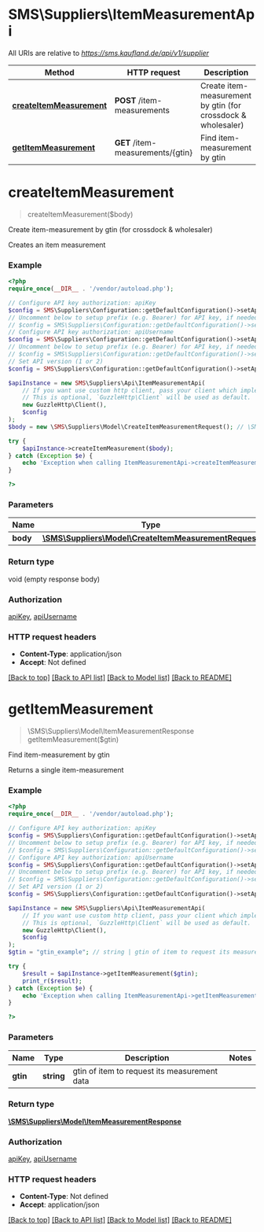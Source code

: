 # SMS\Suppliers\ItemMeasurementApi

All URIs are relative to *https://sms.kaufland.de/api/v1/supplier*

Method | HTTP request | Description
------------- | ------------- | -------------
[**createItemMeasurement**](ItemMeasurementApi.md#createItemMeasurement) | **POST** /item-measurements | Create item-measurement by gtin (for crossdock &amp; wholesaler)
[**getItemMeasurement**](ItemMeasurementApi.md#getItemMeasurement) | **GET** /item-measurements/{gtin} | Find item-measurement by gtin


# **createItemMeasurement**
> createItemMeasurement($body)

Create item-measurement by gtin (for crossdock & wholesaler)

Creates an item measurement

### Example
```php
<?php
require_once(__DIR__ . '/vendor/autoload.php');

// Configure API key authorization: apiKey
$config = SMS\Suppliers\Configuration::getDefaultConfiguration()->setApiKey('api-key', 'YOUR_API_KEY');
// Uncomment below to setup prefix (e.g. Bearer) for API key, if needed
// $config = SMS\Suppliers\Configuration::getDefaultConfiguration()->setApiKeyPrefix('api-key', 'Bearer');
// Configure API key authorization: apiUsername
$config = SMS\Suppliers\Configuration::getDefaultConfiguration()->setApiKey('api-username', 'YOUR_API_KEY');
// Uncomment below to setup prefix (e.g. Bearer) for API key, if needed
// $config = SMS\Suppliers\Configuration::getDefaultConfiguration()->setApiKeyPrefix('api-username', 'Bearer');
// Set API version (1 or 2)
$config = SMS\Suppliers\Configuration::getDefaultConfiguration()->setApiVersion(1);

$apiInstance = new SMS\Suppliers\Api\ItemMeasurementApi(
    // If you want use custom http client, pass your client which implements `GuzzleHttp\ClientInterface`.
    // This is optional, `GuzzleHttp\Client` will be used as default.
    new GuzzleHttp\Client(),
    $config
);
$body = new \SMS\Suppliers\Model\CreateItemMeasurementRequest(); // \SMS\Suppliers\Model\CreateItemMeasurementRequest | 

try {
    $apiInstance->createItemMeasurement($body);
} catch (Exception $e) {
    echo 'Exception when calling ItemMeasurementApi->createItemMeasurement: ', $e->getMessage(), PHP_EOL;
}

?>
```


### Parameters

Name | Type | Description  | Notes
------------- | ------------- | ------------- | -------------
 **body** | [**\SMS\Suppliers\Model\CreateItemMeasurementRequest**](../Model/CreateItemMeasurementRequest.md)|  |

### Return type

void (empty response body)

### Authorization

[apiKey](../../README.md#apiKey), [apiUsername](../../README.md#apiUsername)

### HTTP request headers

 - **Content-Type**: application/json
 - **Accept**: Not defined

[[Back to top]](#) [[Back to API list]](../../README.md#documentation-for-api-endpoints) [[Back to Model list]](../../README.md#documentation-for-models) [[Back to README]](../../README.md)

# **getItemMeasurement**
> \SMS\Suppliers\Model\ItemMeasurementResponse getItemMeasurement($gtin)

Find item-measurement by gtin

Returns a single item-measurement

### Example
```php
<?php
require_once(__DIR__ . '/vendor/autoload.php');

// Configure API key authorization: apiKey
$config = SMS\Suppliers\Configuration::getDefaultConfiguration()->setApiKey('api-key', 'YOUR_API_KEY');
// Uncomment below to setup prefix (e.g. Bearer) for API key, if needed
// $config = SMS\Suppliers\Configuration::getDefaultConfiguration()->setApiKeyPrefix('api-key', 'Bearer');
// Configure API key authorization: apiUsername
$config = SMS\Suppliers\Configuration::getDefaultConfiguration()->setApiKey('api-username', 'YOUR_API_KEY');
// Uncomment below to setup prefix (e.g. Bearer) for API key, if needed
// $config = SMS\Suppliers\Configuration::getDefaultConfiguration()->setApiKeyPrefix('api-username', 'Bearer');
// Set API version (1 or 2)
$config = SMS\Suppliers\Configuration::getDefaultConfiguration()->setApiVersion(1);

$apiInstance = new SMS\Suppliers\Api\ItemMeasurementApi(
    // If you want use custom http client, pass your client which implements `GuzzleHttp\ClientInterface`.
    // This is optional, `GuzzleHttp\Client` will be used as default.
    new GuzzleHttp\Client(),
    $config
);
$gtin = "gtin_example"; // string | gtin of item to request its measurement data

try {
    $result = $apiInstance->getItemMeasurement($gtin);
    print_r($result);
} catch (Exception $e) {
    echo 'Exception when calling ItemMeasurementApi->getItemMeasurement: ', $e->getMessage(), PHP_EOL;
}

?>
```


### Parameters

Name | Type | Description  | Notes
------------- | ------------- | ------------- | -------------
 **gtin** | **string**| gtin of item to request its measurement data |

### Return type

[**\SMS\Suppliers\Model\ItemMeasurementResponse**](../Model/ItemMeasurementResponse.md)

### Authorization

[apiKey](../../README.md#apiKey), [apiUsername](../../README.md#apiUsername)

### HTTP request headers

 - **Content-Type**: Not defined
 - **Accept**: application/json

[[Back to top]](#) [[Back to API list]](../../README.md#documentation-for-api-endpoints) [[Back to Model list]](../../README.md#documentation-for-models) [[Back to README]](../../README.md)

